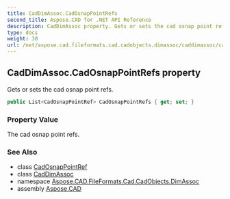 ```yaml
---
title: CadDimAssoc.CadOsnapPointRefs
second_title: Aspose.CAD for .NET API Reference
description: CadDimAssoc property. Gets or sets the cad osnap point refs
type: docs
weight: 30
url: /net/aspose.cad.fileformats.cad.cadobjects.dimassoc/caddimassoc/cadosnappointrefs/
---
```

## CadDimAssoc.CadOsnapPointRefs property

Gets or sets the cad osnap point refs.

```csharp
public List<CadOsnapPointRef> CadOsnapPointRefs { get; set; }
```

### Property Value

The cad osnap point refs.

### See Also

* class [CadOsnapPointRef](../../cadosnappointref/)
* class [CadDimAssoc](../)
* namespace [Aspose.CAD.FileFormats.Cad.CadObjects.DimAssoc](../../caddimassoc/)
* assembly [Aspose.CAD](../../../)


